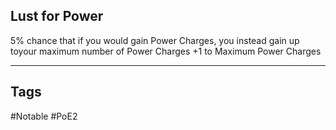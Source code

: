 ## Lust for Power
5% chance that if you would gain Power Charges, you instead gain up toyour maximum number of Power Charges
+1 to Maximum Power Charges

---
## Tags
#Notable
#PoE2
